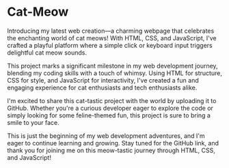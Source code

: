 # Cat-Meow

Introducing my latest web creation—a charming webpage that celebrates the enchanting world of cat meows! With  HTML, CSS, and JavaScript, I've crafted a playful platform where a simple click or keyboard input triggers delightful cat meow sounds.

This project marks a significant milestone in my web development journey, blending my coding skills with a touch of whimsy. Using HTML for structure, CSS for style, and JavaScript for interactivity, I've created a fun and engaging experience for cat enthusiasts and tech enthusiasts alike.

I'm excited to share this cat-tastic project with the world by uploading it to GitHub. Whether you're a curious developer eager to explore the code or simply looking for some feline-themed fun, this project is sure to bring a smile to your face.

This is just the beginning of my web development adventures, and I'm eager to continue learning and growing. Stay tuned for the GitHub link, and thank you for joining me on this meow-tastic journey through HTML, CSS, and JavaScript!
